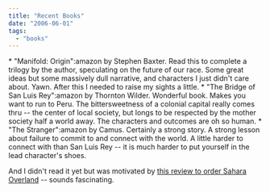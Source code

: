 ```yaml
---
title: "Recent Books"
date: "2006-06-01"
tags: 
  - "books"
---
```


\* "Manifold: Origin":amazon by Stephen Baxter. Read this to complete a trilogy by the author, speculating on the future of our race. Some great ideas but some massively dull narrative, and characters I just didn't care about. Yawn. After this I needed to raise my sights a little. \* "The Bridge of San Luis Rey":amazon by Thornton Wilder. Wonderful book. Makes you want to run to Peru. The bittersweetness of a colonial capital really comes thru -- the center of local society, but longs to be respected by the mother society half a world away. The characters and outcomes are oh so human. \* "The Stranger":amazon by Camus. Certainly a strong story. A strong lesson about failure to commit to and connect with the world. A little harder to connect with than San Luis Rey -- it is much harder to put yourself in the lead character's shoes.

And I didn't read it yet but was motivated by [this review to order Sahara Overland](http://www.kk.org/cooltools/archives/001239.php) -- sounds fascinating.
